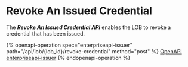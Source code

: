 # Revoke An Issued Credential

The _**Revoke An Issued Credential API**_ enables the LOB to revoke a credential that has been issued. &#x20;

{% openapi-operation spec="enterpriseapi-issuer" path="/api/lob/{lob_id}/revoke-credential" method="post" %}
[OpenAPI enterpriseapi-issuer](https://gitbook-x-prod-openapi.4401d86825a13bf607936cc3a9f3897a.r2.cloudflarestorage.com/raw/72a00ed1d7027de054a3d66fdb14c2a1143e4d0d4abb61fad19279cb38abda44.txt?X-Amz-Algorithm=AWS4-HMAC-SHA256&X-Amz-Content-Sha256=UNSIGNED-PAYLOAD&X-Amz-Credential=dce48141f43c0191a2ad043a6888781c%2F20250703%2Fauto%2Fs3%2Faws4_request&X-Amz-Date=20250703T134428Z&X-Amz-Expires=172800&X-Amz-Signature=319a189a033824aaed9afc04ff1830e8c3bb9c640f04f2ae6a5253543a5c6870&X-Amz-SignedHeaders=host&x-amz-checksum-mode=ENABLED&x-id=GetObject)
{% endopenapi-operation %}
